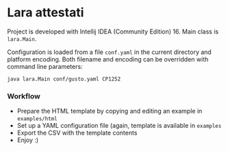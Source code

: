 # Lara attestati

Project is developed with Intellij IDEA (Community Edition) 16.
Main class is `lara.Main`.

Configuration is loaded from a file `conf.yaml` in the current directory and platform encoding.
Both filename and encoding can be overridden with command line parameters:

```
java lara.Main conf/gusto.yaml CP1252
```

### Workflow

- Prepare the HTML template by copying and editing an example in `examples/html`
- Set up a YAML configuration file (again, template is available in `examples`
- Export the CSV with the template contents
- Enjoy :)
